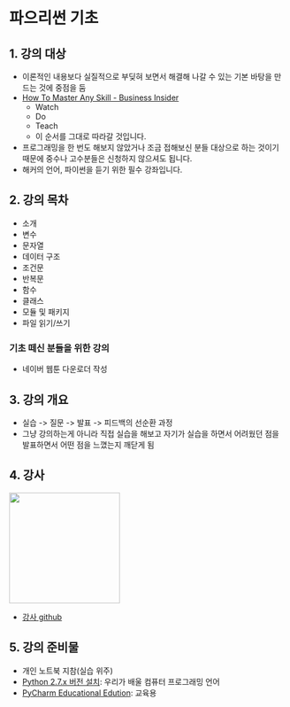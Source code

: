 # 파으리썬 기초

## 1. 강의 대상

- 이론적인 내용보다 실질적으로 부딪혀 보면서 해결해 나갈 수 있는 기본 바탕을 만드는 것에 중점을 둠
- [How To Master Any Skill - Business Insider](http://www.businessinsider.com/skill-mastery-2014-5?utm_content=buffer801f0&utm_medium=social&utm_source=facebook.com&utm_campaign=buffer)
  - Watch
  - Do
  - Teach
  - 이 순서를 그대로 따라갈 것입니다.
- 프로그래밍을 한 번도 해보지 않았거나 조금 접해보신 분들 대상으로 하는 것이기 때문에 중수나 고수분들은 신청하지 않으셔도 됩니다.
- 해커의 언어, 파이썬을 듣기 위한 필수 강좌입니다.

## 2. 강의 목차

- 소개
- 변수
- 문자열
- 데이터 구조
- 조건문
- 반복문
- 함수
- 클래스
- 모듈 및 패키지
- 파일 읽기/쓰기

### 기초 떼신 분들을 위한 강의

- 네이버 웹툰 다운로더 작성

## 3. 강의 개요

- 실습 -> 질문 -> 발표 -> 피드백의 선순환 과정
- 그냥 강의하는게 아니라 직접 실습을 해보고 자기가 실습을 하면서 어려웠던 점을 발표하면서 어떤 점을 느꼈는지 깨닫게 됨

## 4. 강사

<img src="https://avatars0.githubusercontent.com/u/6144782?s=460" width="200px" />

- [강사 github](https://github.com/re4lfl0w/ipython)

## 5. 강의 준비물

- 개인 노트북 지참(실습 위주)
- [Python 2.7.x 버전 설치](http://python.org): 우리가 배울 컴퓨터 프로그래밍 언어
- [PyCharm Educational Edution](https://www.jetbrains.com/pycharm-educational/): 교육용